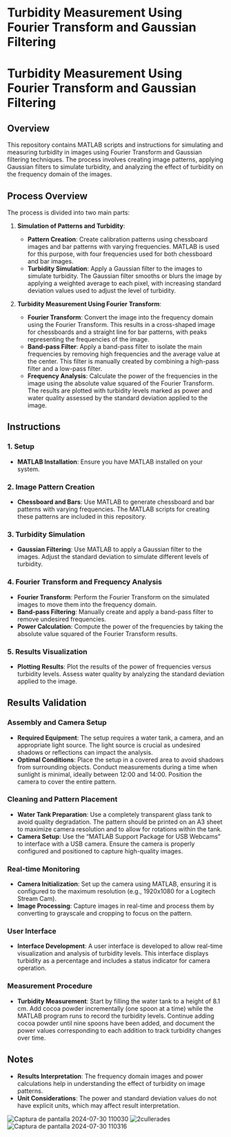 # Turbidity Measurement Using Fourier Transform and Gaussian Filtering

# Turbidity Measurement Using Fourier Transform and Gaussian Filtering

## Overview

This repository contains MATLAB scripts and instructions for simulating and measuring turbidity in images using Fourier Transform and Gaussian filtering techniques. The process involves creating image patterns, applying Gaussian filters to simulate turbidity, and analyzing the effect of turbidity on the frequency domain of the images.

## Process Overview

The process is divided into two main parts:

1. **Simulation of Patterns and Turbidity**:
   - **Pattern Creation**: Create calibration patterns using chessboard images and bar patterns with varying frequencies. MATLAB is used for this purpose, with four frequencies used for both chessboard and bar images.
   - **Turbidity Simulation**: Apply a Gaussian filter to the images to simulate turbidity. The Gaussian filter smooths or blurs the image by applying a weighted average to each pixel, with increasing standard deviation values used to adjust the level of turbidity.

2. **Turbidity Measurement Using Fourier Transform**:
   - **Fourier Transform**: Convert the image into the frequency domain using the Fourier Transform. This results in a cross-shaped image for chessboards and a straight line for bar patterns, with peaks representing the frequencies of the image.
   - **Band-pass Filter**: Apply a band-pass filter to isolate the main frequencies by removing high frequencies and the average value at the center. This filter is manually created by combining a high-pass filter and a low-pass filter.
   - **Frequency Analysis**: Calculate the power of the frequencies in the image using the absolute value squared of the Fourier Transform. The results are plotted with turbidity levels marked as power and water quality assessed by the standard deviation applied to the image.

## Instructions

### 1. Setup

- **MATLAB Installation**: Ensure you have MATLAB installed on your system.

### 2. Image Pattern Creation

- **Chessboard and Bars**: Use MATLAB to generate chessboard and bar patterns with varying frequencies. The MATLAB scripts for creating these patterns are included in this repository.

### 3. Turbidity Simulation

- **Gaussian Filtering**: Use MATLAB to apply a Gaussian filter to the images. Adjust the standard deviation to simulate different levels of turbidity.

### 4. Fourier Transform and Frequency Analysis

- **Fourier Transform**: Perform the Fourier Transform on the simulated images to move them into the frequency domain.
- **Band-pass Filtering**: Manually create and apply a band-pass filter to remove undesired frequencies.
- **Power Calculation**: Compute the power of the frequencies by taking the absolute value squared of the Fourier Transform results.

### 5. Results Visualization

- **Plotting Results**: Plot the results of the power of frequencies versus turbidity levels. Assess water quality by analyzing the standard deviation applied to the image.

## Results Validation

### Assembly and Camera Setup

- **Required Equipment**: The setup requires a water tank, a camera, and an appropriate light source. The light source is crucial as undesired shadows or reflections can impact the analysis. 
- **Optimal Conditions**: Place the setup in a covered area to avoid shadows from surrounding objects. Conduct measurements during a time when sunlight is minimal, ideally between 12:00 and 14:00. Position the camera to cover the entire pattern.

### Cleaning and Pattern Placement

- **Water Tank Preparation**: Use a completely transparent glass tank to avoid quality degradation. The pattern should be printed on an A3 sheet to maximize camera resolution and to allow for rotations within the tank.
- **Camera Setup**: Use the “MATLAB Support Package for USB Webcams” to interface with a USB camera. Ensure the camera is properly configured and positioned to capture high-quality images.

### Real-time Monitoring

- **Camera Initialization**: Set up the camera using MATLAB, ensuring it is configured to the maximum resolution (e.g., 1920x1080 for a Logitech Stream Cam).
- **Image Processing**: Capture images in real-time and process them by converting to grayscale and cropping to focus on the pattern.

### User Interface

- **Interface Development**: A user interface is developed to allow real-time visualization and analysis of turbidity levels. This interface displays turbidity as a percentage and includes a status indicator for camera operation.

### Measurement Procedure

- **Turbidity Measurement**: Start by filling the water tank to a height of 8.1 cm. Add cocoa powder incrementally (one spoon at a time) while the MATLAB program runs to record the turbidity levels. Continue adding cocoa powder until nine spoons have been added, and document the power values corresponding to each addition to track turbidity changes over time.

## Notes

- **Results Interpretation**: The frequency domain images and power calculations help in understanding the effect of turbidity on image patterns. 
- **Unit Considerations**: The power and standard deviation values do not have explicit units, which may affect result interpretation.


![Captura de pantalla 2024-07-30 110030](https://github.com/user-attachments/assets/3e69a43b-3424-4079-a999-b640496ba966)
![2cullerades](https://github.com/user-attachments/assets/8a5bc5c8-8078-479f-83cf-f528f7980eed)
![Captura de pantalla 2024-07-30 110316](https://github.com/user-attachments/assets/adfd520d-9242-4f5c-8a3e-215ff0f11b4a)
